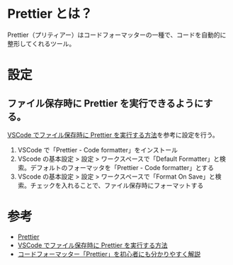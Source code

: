 # Prettier とは？

Prettier（プリティアー）はコードフォーマッターの一種で、コードを自動的に整形してくれるツール。

# 設定

## ファイル保存時に Prettier を実行できるようにする。

[VSCode でファイル保存時に Prettier を実行する方法](https://zenn.dev/cordelia/articles/c5a8a68444e7d8)を参考に設定を行う。

1. VSCode で「Prettier - Code formatter」をインストール
2. VScode の基本設定 > 設定 > ワークスペースで「Default Formatter」と検索。デフォルトのフォーマッタを「Prettier - Code formatter」とする
3. VScode の基本設定 > 設定 > ワークスペースで「Format On Save」と検索。チェックを入れることで、ファイル保存時にフォーマットする

# 参考

- [Prettier](https://prettier.io/)
- [VSCode でファイル保存時に Prettier を実行する方法](https://zenn.dev/cordelia/articles/c5a8a68444e7d8)
- [コードフォーマッター「Prettier」を初心者にも分かりやすく解説](https://qiita.com/Junpei_Takagi/items/3983cc735e71ea3917fd)
